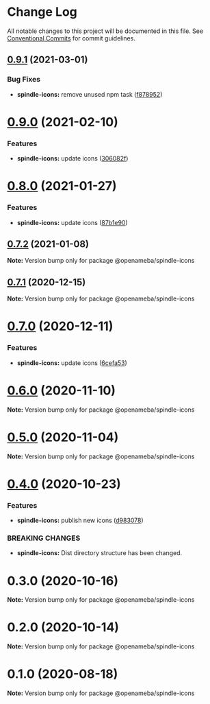 # Change Log

All notable changes to this project will be documented in this file.
See [Conventional Commits](https://conventionalcommits.org) for commit guidelines.

## [0.9.1](https://github.com/openameba/spindle/compare/@openameba/spindle-icons@0.9.0...@openameba/spindle-icons@0.9.1) (2021-03-01)


### Bug Fixes

* **spindle-icons:** remove unused npm task ([f878952](https://github.com/openameba/spindle/commit/f878952123573ff4ef170ee73bf1ba8796c2938e))





# [0.9.0](https://github.com/openameba/spindle/compare/@openameba/spindle-icons@0.8.0...@openameba/spindle-icons@0.9.0) (2021-02-10)


### Features

* **spindle-icons:** update icons ([306082f](https://github.com/openameba/spindle/commit/306082f9c43ab45abe6f41683bac9adb77b2a7a9))





# [0.8.0](https://github.com/openameba/spindle/compare/@openameba/spindle-icons@0.7.2...@openameba/spindle-icons@0.8.0) (2021-01-27)


### Features

* **spindle-icons:** update icons ([87b1e90](https://github.com/openameba/spindle/commit/87b1e90ba58c809deac4edf05ae4620b4b698f43))





## [0.7.2](https://github.com/openameba/spindle/compare/@openameba/spindle-icons@0.7.1...@openameba/spindle-icons@0.7.2) (2021-01-08)

**Note:** Version bump only for package @openameba/spindle-icons





## [0.7.1](https://github.com/openameba/spindle/compare/@openameba/spindle-icons@0.7.0...@openameba/spindle-icons@0.7.1) (2020-12-15)

**Note:** Version bump only for package @openameba/spindle-icons





# [0.7.0](https://github.com/openameba/spindle/compare/@openameba/spindle-icons@0.6.0...@openameba/spindle-icons@0.7.0) (2020-12-11)


### Features

* **spindle-icons:** update icons ([6cefa53](https://github.com/openameba/spindle/commit/6cefa5339cad6740c522fced9e8dabdef5519195))





# [0.6.0](https://github.com/openameba/spindle/compare/@openameba/spindle-icons@0.5.0...@openameba/spindle-icons@0.6.0) (2020-11-10)

**Note:** Version bump only for package @openameba/spindle-icons





# [0.5.0](https://github.com/openameba/spindle/compare/@openameba/spindle-icons@0.4.0...@openameba/spindle-icons@0.5.0) (2020-11-04)

**Note:** Version bump only for package @openameba/spindle-icons





# [0.4.0](https://github.com/openameba/spindle/compare/@openameba/spindle-icons@0.3.0...@openameba/spindle-icons@0.4.0) (2020-10-23)


### Features

* **spindle-icons:** publish new icons ([d983078](https://github.com/openameba/spindle/commit/d98307859bb6d8586a84b30295ed1e5864348ba2))


### BREAKING CHANGES

* **spindle-icons:** Dist directory structure has been changed.





# 0.3.0 (2020-10-16)

**Note:** Version bump only for package @openameba/spindle-icons





# 0.2.0 (2020-10-14)

**Note:** Version bump only for package @openameba/spindle-icons





# 0.1.0 (2020-08-18)

**Note:** Version bump only for package @openameba/spindle-icons
